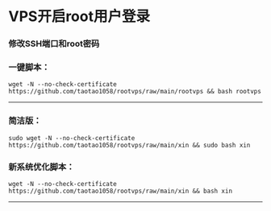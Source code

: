 
#  VPS开启root用户登录

###  修改SSH端口和root密码

###  一键脚本：

```
wget -N --no-check-certificate https://github.com/taotao1058/rootvps/raw/main/rootvps && bash rootvps
```

---

###  简洁版：

```
sudo wget -N --no-check-certificate https://github.com/taotao1058/rootvps/raw/main/xin && sudo bash xin
```

### 新系统优化脚本：

```
wget -N --no-check-certificate https://github.com/taotao1058/rootvps/raw/main/xin && bash xin
```

---
